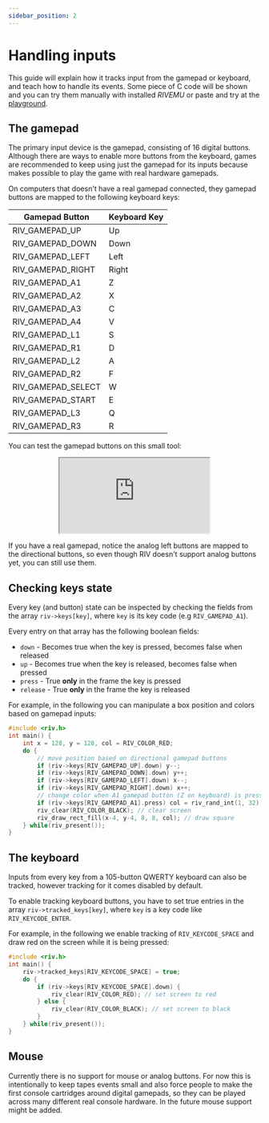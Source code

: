 ```yaml
---
sidebar_position: 2
---
```


# Handling inputs

This guide will explain how it tracks input from the gamepad or keyboard,
and teach how to handle its events.
Some piece of C code will be shown and you can try them manually with installed *RIVEMU*
or paste and try at the [playground](/playground).

## The gamepad

The primary input device is the gamepad, consisting of 16 digital buttons.
Although there are ways to enable more buttons from the keyboard,
games are recommended to keep using just the gamepad for its inputs because
makes possible to play the game with real hardware gamepads.

On computers that doesn't have a real gamepad connected,
they gamepad buttons are mapped to the following keyboard keys:

<table>
    <thead>
        <tr><th>Gamepad Button</th><th>Keyboard Key</th></tr>
    </thead>
    <tbody>
        <tr><td>RIV_GAMEPAD_UP</td><td>Up</td></tr>
        <tr><td>RIV_GAMEPAD_DOWN</td><td>Down</td></tr>
        <tr><td>RIV_GAMEPAD_LEFT</td><td>Left</td></tr>
        <tr><td>RIV_GAMEPAD_RIGHT</td><td>Right</td></tr>
        <tr><td>RIV_GAMEPAD_A1</td><td>Z</td></tr>
        <tr><td>RIV_GAMEPAD_A2</td><td>X</td></tr>
        <tr><td>RIV_GAMEPAD_A3</td><td>C</td></tr>
        <tr><td>RIV_GAMEPAD_A4</td><td>V</td></tr>
        <tr><td>RIV_GAMEPAD_L1</td><td>S</td></tr>
        <tr><td>RIV_GAMEPAD_R1</td><td>D</td></tr>
        <tr><td>RIV_GAMEPAD_L2</td><td>A</td></tr>
        <tr><td>RIV_GAMEPAD_R2</td><td>F</td></tr>
        <tr><td>RIV_GAMEPAD_SELECT</td><td>W</td></tr>
        <tr><td>RIV_GAMEPAD_START</td><td>E</td></tr>
        <tr><td>RIV_GAMEPAD_L3</td><td>Q</td></tr>
        <tr><td>RIV_GAMEPAD_R3</td><td>R</td></tr>
    </tbody>
</table>

You can test the gamepad buttons on this small tool:

<div align="center"><iframe src="https://emulator.rives.io/#simple=true&cartridge=https://raw.githubusercontent.com/edubart/cartridges/main/gamepad.sqfs" allowFullScreen className="rivemu-frame"></iframe></div>

If you have a real gamepad,
notice the analog left buttons are mapped to the directional buttons,
so even though RIV doesn't support analog buttons yet,
you can still use them.

## Checking keys state

Every key (and button) state can be inspected by checking the fields from the array `riv->keys[key]`,
where `key` is its key code (e.g `RIV_GAMEPAD_A1`).

Every entry on that array has the following boolean fields:
- `down` - Becomes true when the key is pressed, becomes false when released
- `up` - Becomes true when the key is released, becomes false when pressed
- `press` - True **only** in the frame the key is pressed
- `release` - True **only** in the frame the key is released

For example, in the following you can manipulate a box position and colors based on gamepad inputs:

```cpp
#include <riv.h>
int main() {
    int x = 128, y = 128, col = RIV_COLOR_RED;
    do {
        // move position based on directional gamepad buttons
        if (riv->keys[RIV_GAMEPAD_UP].down) y--;
        if (riv->keys[RIV_GAMEPAD_DOWN].down) y++;
        if (riv->keys[RIV_GAMEPAD_LEFT].down) x--;
        if (riv->keys[RIV_GAMEPAD_RIGHT].down) x++;
        // change color when A1 gamepad button (Z on keyboard) is pressed
        if (riv->keys[RIV_GAMEPAD_A1].press) col = riv_rand_int(1, 32);
        riv_clear(RIV_COLOR_BLACK); // clear screen
        riv_draw_rect_fill(x-4, y-4, 8, 8, col); // draw square
    } while(riv_present());
}
```

## The keyboard

Inputs from every key from a 105-button QWERTY keyboard can also be tracked,
however tracking for it comes disabled by default.

To enable tracking keyboard buttons,
you have to set true entries in the array `riv->tracked_keys[key]`,
where `key` is a key code like `RIV_KEYCODE_ENTER`.

For example, in the following we enable tracking of `RIV_KEYCODE_SPACE`
and draw red on the screen while it is being pressed:

```cpp
#include <riv.h>
int main() {
    riv->tracked_keys[RIV_KEYCODE_SPACE] = true;
    do {
        if (riv->keys[RIV_KEYCODE_SPACE].down) {
            riv_clear(RIV_COLOR_RED); // set screen to red
        } else {
            riv_clear(RIV_COLOR_BLACK); // set screen to black
        }
    } while(riv_present());
}
```

## Mouse

Currently there is no support for mouse or analog buttons.
For now this is intentionally to keep tapes events small
and also force people to make the first console cartridges around digital gamepads,
so they can be played across many different real console hardware.
In the future mouse support might be added.
